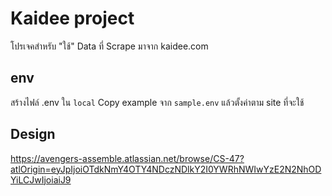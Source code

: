 # Kaidee project

โปรเจคสำหรับ "ใช้" Data ที่ Scrape มาจาก kaidee.com

## env
สร้างไฟล์ .env ใน `local` Copy example จาก `sample.env` แล้วตั้งค่าตาม site ที่จะใช้

## Design
https://avengers-assemble.atlassian.net/browse/CS-47?atlOrigin=eyJpIjoiOTdkNmY4OTY4NDczNDlkY2I0YWRhNWIwYzE2N2NhODYiLCJwIjoiaiJ9

